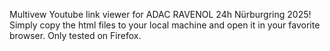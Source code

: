 Multivew Youtube link viewer for ADAC RAVENOL 24h Nürburgring 2025!
Simply copy the html files to your local machine and open it in your favorite browser.
Only tested on Firefox.
